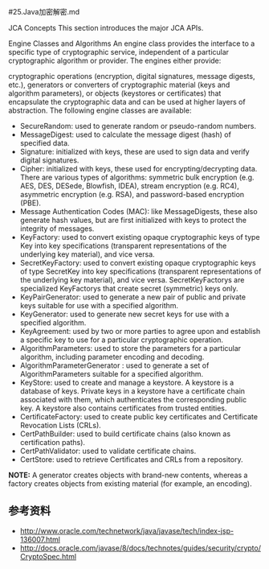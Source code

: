 #25.Java加密解密.md

JCA Concepts
This section introduces the major JCA APIs.

Engine Classes and Algorithms
An engine class provides the interface to a specific type of cryptographic service, independent of a particular cryptographic algorithm or provider. The engines either provide:

cryptographic operations (encryption, digital signatures, message digests, etc.),
generators or converters of cryptographic material (keys and algorithm parameters), or
objects (keystores or certificates) that encapsulate the cryptographic data and can be used at higher layers of abstraction.
The following engine classes are available:

* SecureRandom: used to generate random or pseudo-random numbers.
* MessageDigest: used to calculate the message digest (hash) of specified data.
* Signature: initialized with keys, these are used to sign data and verify digital signatures.
* Cipher: initialized with keys, these used for encrypting/decrypting data. There are various types of algorithms: symmetric bulk encryption (e.g. AES, DES, DESede, Blowfish, IDEA), stream encryption (e.g. RC4), asymmetric encryption (e.g. RSA), and password-based encryption (PBE).
* Message Authentication Codes (MAC): like MessageDigests, these also generate hash values, but are first initialized with keys to protect the integrity of messages.
* KeyFactory: used to convert existing opaque cryptographic keys of type Key into key specifications (transparent representations of the underlying key material), and vice versa.
* SecretKeyFactory: used to convert existing opaque cryptographic keys of type SecretKey into key specifications (transparent representations of the underlying key material), and vice versa. SecretKeyFactorys are specialized KeyFactorys that create secret (symmetric) keys only.
* KeyPairGenerator: used to generate a new pair of public and private keys suitable for use with a specified algorithm.
* KeyGenerator: used to generate new secret keys for use with a specified algorithm.
* KeyAgreement: used by two or more parties to agree upon and establish a specific key to use for a particular cryptographic operation.
* AlgorithmParameters: used to store the parameters for a particular algorithm, including parameter encoding and decoding.
* AlgorithmParameterGenerator : used to generate a set of AlgorithmParameters suitable for a specified algorithm.
* KeyStore: used to create and manage a keystore. A keystore is a database of keys. Private keys in a keystore have a certificate chain associated with them, which authenticates the corresponding public key. A keystore also contains certificates from trusted entities.
* CertificateFactory: used to create public key certificates and Certificate Revocation Lists (CRLs).
* CertPathBuilder: used to build certificate chains (also known as certification paths).
* CertPathValidator: used to validate certificate chains.
* CertStore: used to retrieve Certificates and CRLs from a repository.

**NOTE:** A generator creates objects with brand-new contents, whereas a factory creates objects from existing material (for example, an encoding).

## 参考资料
* http://www.oracle.com/technetwork/java/javase/tech/index-jsp-136007.html
* http://docs.oracle.com/javase/8/docs/technotes/guides/security/crypto/CryptoSpec.html